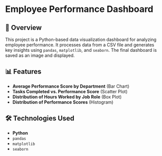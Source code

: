 # Employee Performance Dashboard

## 📌 Overview
This project is a Python-based data visualization dashboard for analyzing employee performance. It processes data from a CSV file and generates key insights using `pandas`, `matplotlib`, and `seaborn`. The final dashboard is saved as an image and displayed.

## 📊 Features
- **Average Performance Score by Department** (Bar Chart)
- **Tasks Completed vs. Performance Score** (Scatter Plot)
- **Distribution of Hours Worked by Job Role** (Box Plot)
- **Distribution of Performance Scores** (Histogram)

## 🛠 Technologies Used
- **Python**
- `pandas`
- `matplotlib`
- `seaborn`



